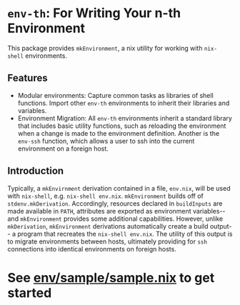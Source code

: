 # `env-th`: For Writing Your n-th Environment

This package provides `mkEnvironment`, a nix utility for working
with `nix-shell` environments.

## Features

- Modular environments: Capture common tasks as libraries of shell
  functions. Import other `env-th` environments to inherit their
  libraries and variables.
- Environment Migration: All `env-th` environments inherit a standard
  library that includes basic utility functions, such as reloading
  the environment when a change is made to the environment definition.
  Another is the `env-ssh` function, which allows a user to ssh into
  the current environment on a foreign host.

## Introduction

Typically, a `mkEnvirnment` derivation contained in a file,
`env.nix`, will be used with `nix-shell`, e.g. `nix-shell env.nix`.
`mkEnvironment` builds off of `stdenv.mkDerivation`. Accordingly,
resources declared in `buildInputs` are made available in `PATH`,
attributes are exported as environment variables--and `mkEnvironment`
provides some additional capabilities. However, unlike `mkDerivation`,
`mkEnvironment` derivations automatically create a build output--
a program that recreates the `nix-shell env.nix`. The utility of
this output is to migrate environments between hosts, ultimately
providing for `ssh` connections into identical environments on
foreign hosts.

# See [env/sample/sample.nix](https://github.com/trevorcook/env-th/blob/master/envs/sample/sample.nix) to get started
